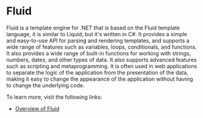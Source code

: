 # Fluid

Fluid is a template engine for .NET that is based on the Fluid template language, it is similar to Liquid, but it's written in C#. It provides a simple and easy-to-use API for parsing and rendering templates, and supports a wide range of features such as variables, loops, conditionals, and functions. It also provides a wide range of built-in functions for working with strings, numbers, dates, and other types of data. It also supports advanced features such as scripting and metaprogramming. It is often used in web applications to separate the logic of the application from the presentation of the data, making it easy to change the appearance of the application without having to change the underlying code.

To learn more, visit the following links:

- [Overview of Fluid](https://github.com/sebastienros/fluid)
